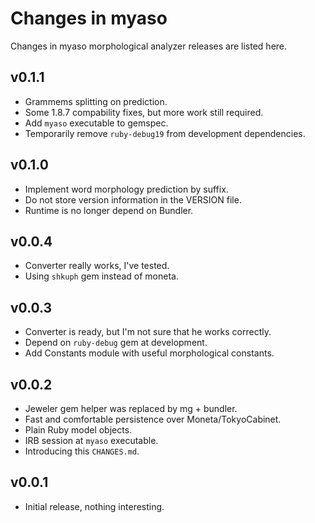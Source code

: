 Changes in myaso
================

Changes in myaso morphological analyzer releases
are listed here.

v0.1.1
------
- Grammems splitting on prediction.
- Some 1.8.7 compability fixes, but more work still
required.
- Add `myaso` executable to gemspec.
- Temporarily remove `ruby-debug19` from development
dependencies.

v0.1.0
------
- Implement word morphology prediction by suffix.
- Do not store version information in the VERSION file.
- Runtime is no longer depend on Bundler.

v0.0.4
------
- Converter really works, I've tested.
- Using `shkuph` gem instead of moneta.

v0.0.3
------
- Converter is ready, but I'm not sure that he
works correctly.
- Depend on `ruby-debug` gem at development.
- Add Constants module with useful morphological
constants.

v0.0.2
------
- Jeweler gem helper was replaced by mg + bundler.
- Fast and comfortable persistence over
Moneta/TokyoCabinet.
- Plain Ruby model objects.
- IRB session at `myaso` executable.
- Introducing this `CHANGES.md`.

v0.0.1
------
- Initial release, nothing interesting.
